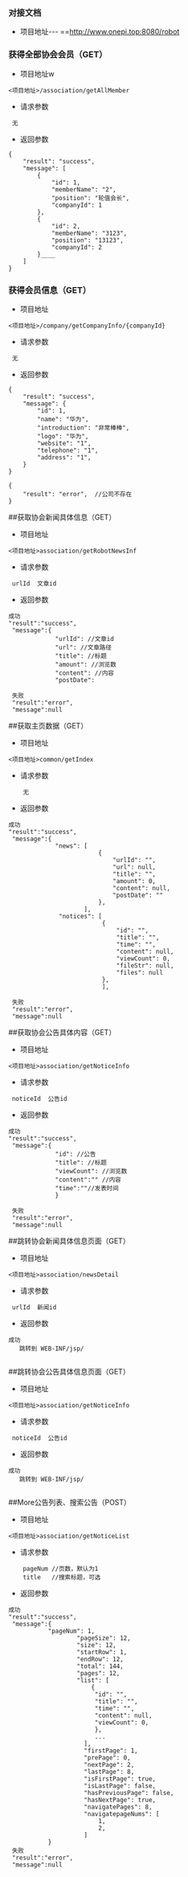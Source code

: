 ### 对接文档
- 项目地址---    ==http://www.onepi.top:8080/robot


### 获得全部协会会员（GET）
- 项目地址w
```
<项目地址>/association/getAllMember
```
- 请求参数
```
 无
```
- 返回参数
```
{
    "result": "success",
    "message": [
        {
            "id": 1,
            "memberName": "2",
            "position": "轮值会长",
            "companyId": 1
        },
        {
            "id": 2,
            "memberName": "3123",
            "position": "13123",
            "companyId": 2
        }____
    ]
}
```

### 获得会员信息（GET）
- 项目地址
```
<项目地址>/company/getCompanyInfo/{companyId}
```
- 请求参数
```
 无
```
- 返回参数
```
{
    "result": "success",
    "message": {
        "id": 1,
        "name": "华为",
        "introduction": "非常棒棒",
        "logo": "华为",
        "website": "1",
        "telephone": "1",
        "address": "1",
    }
}

{
    "result": "error",  //公司不存在
}
```
##获取协会新闻具体信息（GET）
- 项目地址
``````
<项目地址>association/getRobotNewsInf
``````
- 请求参数
``````
 urlId  文章id
``````
- 返回参数
``````
成功
"result":"success",
 "message":{
             "urlId": //文章id
             "url": //文章路径
             "title": //标题
             "amount": //浏览数
             "content": //内容
             "postDate": 
             
 失败
 "result":"error",
 "message":null                    
``````
##获取主页数据（GET）
- 项目地址
``````
<项目地址>common/getIndex
``````
- 请求参数
``````
    无
``````
- 返回参数
``````
成功
"result":"success",
 "message":{
             "news": [
                         {
                             "urlId": "",
                             "url": null,
                             "title": "",
                             "amount": 0,
                             "content": null,
                             "postDate": ""
                         },
                     ],
              "notices": [
                          {
                              "id": "",
                              "title": "",
                              "time": "",
                              "content": null,
                              "viewCount": 0,
                              "fileStr": null,
                              "files": null
                          },
                          ],       
             
 失败
 "result":"error",
 "message":null                    
``````
##获取协会公告具体内容（GET）
- 项目地址
``````
<项目地址>association/getNoticeInfo
``````
- 请求参数
``````
 noticeId  公告id
``````
- 返回参数
``````
成功
"result":"success",
 "message":{
             "id": //公告
             "title": //标题
             "viewCount": //浏览数
             "content":"" //内容
             "time":""//发表时间
             }       
             
 失败
 "result":"error",
 "message":null                    
``````
##跳转协会新闻具体信息页面（GET）
- 项目地址
``````
<项目地址>association/newsDetail
``````
- 请求参数
``````
 urlId  新闻id
``````
- 返回参数
``````
成功
   跳转到 WEB-INF/jsp/
               
``````
##跳转协会公告具体信息页面（GET）
- 项目地址
``````
<项目地址>association/getNoticeInfo
``````
- 请求参数
``````
 noticeId  公告id
``````
- 返回参数
``````
成功
   跳转到 WEB-INF/jsp/
                
``````
##More公告列表、搜索公告（POST）
- 项目地址
``````
<项目地址>association/getNoticeList
``````
- 请求参数
``````
    pageNum //页数，默认为1
    title   //搜索标题，可选
``````
- 返回参数
``````
成功
"result":"success",
 "message":{
           "pageNum": 1,
                   "pageSize": 12,
                   "size": 12,
                   "startRow": 1,
                   "endRow": 12,
                   "total": 144,
                   "pages": 12,
                   "list": [
                       { 
                        "id": "",
                        "title": "",
                        "time": "",
                        "content": null,
                        "viewCount": 0,
                        },
                        ...
                     ],
                     "firstPage": 1,
                     "prePage": 0,
                     "nextPage": 2,
                     "lastPage": 8,
                     "isFirstPage": true,
                     "isLastPage": false,
                     "hasPreviousPage": false,
                     "hasNextPage": true,
                     "navigatePages": 8,
                     "navigatepageNums": [
                         1,
                         2,
                     ]
           }
 失败
 "result":"error",
 "message":null                    
``````



